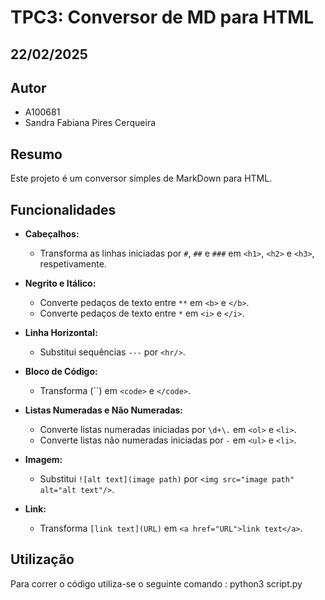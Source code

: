 # TPC3: Conversor de MD para HTML
## 22/02/2025

## Autor

- A100681
- Sandra Fabiana Pires Cerqueira

## Resumo
Este projeto é um conversor simples de MarkDown para HTML.
## Funcionalidades

- **Cabeçalhos:**
  - Transforma as linhas iniciadas por `#`, `##` e `###` em `<h1>`, `<h2>` e `<h3>`, respetivamente.

- **Negrito e Itálico:**
  - Converte pedaços de texto entre `**` em `<b>` e `</b>`.
  - Converte pedaços de texto entre `*` em `<i>` e `</i>`.

- **Linha Horizontal:**
  - Substitui sequências `---` por `<hr/>`.

- **Bloco de Código:**
  - Transforma  (``) em `<code>` e `</code>`.

- **Listas Numeradas e Não Numeradas:**
  - Converte listas numeradas iniciadas por `\d+\.` em `<ol>` e `<li>`.
  - Converte listas não numeradas iniciadas por `-` em `<ul>` e `<li>`.

- **Imagem:**
  - Substitui `![alt text](image path)` por `<img src="image path" alt="alt text"/>`.

- **Link:**
  - Transforma  `[link text](URL)` em `<a href="URL">link text</a>`.

## Utilização
Para correr o código utiliza-se o seguinte comando : python3 script.py


